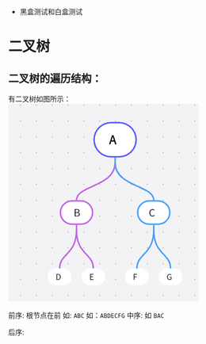 - 黑盒测试和白盒测试


# 二叉树

## 二叉树的遍历结构：
有二叉树如图所示：
![输入图片说明](/imgs/2022-11-22/6n7EjIAuRNDjisSR.png)

前序:
根节点在前
如:	`ABC`
如：`ABDECFG`
中序:
如	`BAC`


后序:
<!--stackedit_data:
eyJoaXN0b3J5IjpbLTIwMjk3ODI3MzIsLTI3NTAyNjk0M119
-->